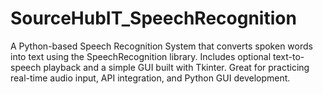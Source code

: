 # SourceHubIT_SpeechRecognition
A Python-based Speech Recognition System that converts spoken words into text using the SpeechRecognition library. Includes optional text-to-speech playback and a simple GUI built with Tkinter. Great for practicing real-time audio input, API integration, and Python GUI development.
